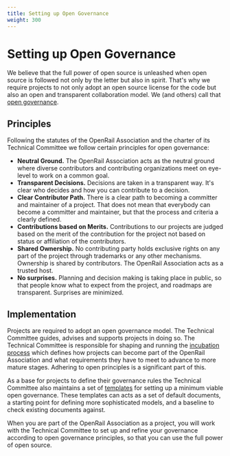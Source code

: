 ```yaml
---
title: Setting up Open Governance
weight: 300
---
```

# Setting up Open Governance

We believe that the full power of open source is unleashed when open source is followed not only by the letter but also in spirit. That's why we require projects to not only adopt an open source license for the code but also an open and transparent collaboration model. We (and others) call that [open governance](https://opengovernance.dev/).

## Principles

Following the statutes of the OpenRail Association and the charter of its Technical Committee we follow certain principles for open governance:

* **Neutral Ground.** The OpenRail Association acts as the neutral ground where diverse contributors and contributing organizations meet on eye-level to work on a common goal.
* **Transparent Decisions.** Decisions are taken in a transparent way. It's clear who decides and how you can contribute to a decision.
* **Clear Contributor Path.** There is a clear path to becoming a committer and maintainer of a project. That does not mean that everybody can become a committer and maintainer, but that the process and criteria a clearly defined.
* **Contributions based on Merits.** Contributions to our projects are judged based on the merit of the contribution for the project not based on status or affiliation of the contributors.
* **Shared Ownership.** No contributing party holds exclusive rights on any part of the project through trademarks or any other mechanisms. Ownership is shared by contributors. The OpenRail Association acts as a trusted host.
* **No surprises.** Planning and decision making is taking place in public, so that people know what to expect from the project, and roadmaps are transparent. Surprises are minimized.

## Implementation

Projects are required to adopt an open governance model. The Technical Committee guides, advises and supports projects in doing so. The Technical Committee is responsible for shaping and running the [incubation process](https://github.com/OpenRailAssociation/technical-committee/blob/main/incubation-process.md) which defines how projects can become part of the OpenRail Association and what requirements they have to meet to advance to more mature stages. Adhering to open principles is a significant part of this.

As a base for projects to define their governance rules the Technical Committee also maintains a set of [templates](https://github.com/OpenRailAssociation/technical-committee/tree/main/project-templates) for setting up a minimum viable open governance. These templates can acts as a set of default documents, a starting point for defining more sophisticated models, and a baseline to check existing documents against.

When you are part of the OpenRail Association as a project, you will work with the Technical Committee to set up and refine your governance according to open governance principles, so that you can use the full power of open source.

